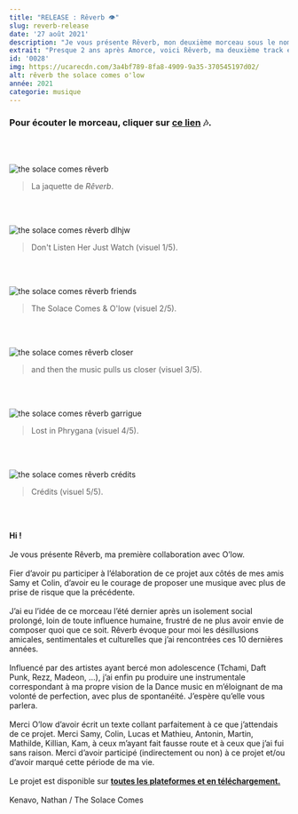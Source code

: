 ```yaml
---
title: "RELEASE : Rêverb 👁️"
slug: reverb-release
date: '27 août 2021'
description: "Je vous présente Rêverb, mon deuxième morceau sous le nom de The Solace Comes et ma première collaboration avec le groupe O'low. Le morceau mélange des sonorités dance et rap. Il est disponible sur toutes les plateformes et en téléchargement sur la page 'Musique' de mon site."
extrait: "Presque 2 ans après Amorce, voici Rêverb, ma deuxième track en collaboration avec O'low."
id: '0028'
img: https://ucarecdn.com/3a4bf789-8fa8-4909-9a35-370545197d02/
alt: rêverb the solace comes o'low
année: 2021
categorie: musique
---
```


### <b>Pour écouter le morceau, cliquer sur [ce lien](http://smarturl.it/reverb-release/) 🎶.</b>

<br><br>

![the solace comes rêverb](https://i.imgur.com/G0IvlKu.jpg)
>La jaquette de <i>Rêverb</i>.

<br><br>

![the solace comes rêverb dlhjw](https://i.imgur.com/k92wbob.jpg)
>Don't Listen Her Just Watch (visuel 1/5).

<br><br>

![the solace comes rêverb friends](https://i.imgur.com/3Ohms2F.jpg)
>The Solace Comes & O'low (visuel 2/5).

<br><br>

![the solace comes rêverb closer](https://i.imgur.com/RI4LEds.jpg)
>and then the music pulls us closer (visuel 3/5).

<br><br>

![the solace comes rêverb garrigue](https://i.imgur.com/U7poMbe.jpg)
>Lost in Phrygana (visuel 4/5).

<br><br>

![the solace comes rêverb crédits](https://i.imgur.com/KAONuvX.jpg)
>Crédits (visuel 5/5).

<br><br>

<b>Hi !</b>
<br><br>
Je vous présente Rêverb, ma première collaboration avec O’low.
<br><br>
Fier d’avoir pu participer à l’élaboration de ce projet aux côtés de mes amis Samy et Colin, d’avoir eu le courage de proposer une musique avec plus de prise de risque que la précédente. 
<br><br>
J’ai eu l’idée de ce morceau l’été dernier après un isolement social prolongé, loin de toute influence humaine, frustré de ne plus avoir envie de composer quoi que ce soit.
Rêverb évoque pour moi les désillusions amicales, sentimentales et culturelles que j’ai rencontrées ces 10 dernières années.
<br><br>
Influencé par des artistes ayant bercé mon adolescence (Tchami, Daft Punk, Rezz, Madeon, …), j’ai enfin pu produire une instrumentale correspondant à ma propre vision de la Dance music en m’éloignant de ma volonté de perfection, avec plus de spontanéité. J’espère qu’elle vous parlera.
<br><br>
Merci O’low d’avoir écrit un texte collant parfaitement à ce que j’attendais de ce projet. 
Merci Samy, Colin, Lucas et Mathieu, Antonin, Martin, Mathilde, Killian, Kam, à ceux m’ayant fait fausse route et à ceux que j’ai fui sans raison. Merci d’avoir participé (indirectement ou non) à ce projet et/ou d’avoir marqué cette période de ma vie.
<br><br>
Le projet est disponible sur <b><a href="/musique" target="_blank">toutes les plateformes et en téléchargement.</a></b>
<br><br>
Kenavo, Nathan / The Solace Comes